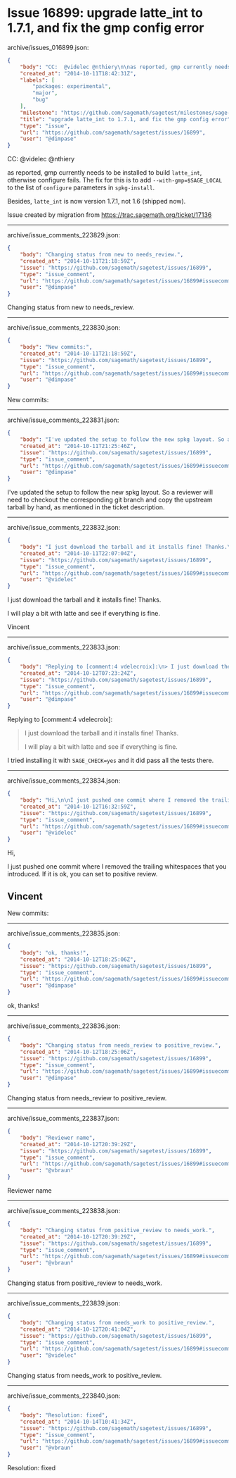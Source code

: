 # Issue 16899: upgrade latte_int to 1.7.1, and fix the gmp config error

archive/issues_016899.json:
```json
{
    "body": "CC:  @videlec @nthiery\n\nas reported, gmp currently needs to be installed to build `latte_int`, \notherwise configure fails. The fix for this is to add `--with-gmp=$SAGE_LOCAL` to the list of `configure` parameters in `spkg-install`.\n\nBesides, `latte_int` is now version 1.7.1, not 1.6 (shipped now).\n\nIssue created by migration from https://trac.sagemath.org/ticket/17136\n\n",
    "created_at": "2014-10-11T18:42:31Z",
    "labels": [
        "packages: experimental",
        "major",
        "bug"
    ],
    "milestone": "https://github.com/sagemath/sagetest/milestones/sage-6.4",
    "title": "upgrade latte_int to 1.7.1, and fix the gmp config error",
    "type": "issue",
    "url": "https://github.com/sagemath/sagetest/issues/16899",
    "user": "@dimpase"
}
```
CC:  @videlec @nthiery

as reported, gmp currently needs to be installed to build `latte_int`, 
otherwise configure fails. The fix for this is to add `--with-gmp=$SAGE_LOCAL` to the list of `configure` parameters in `spkg-install`.

Besides, `latte_int` is now version 1.7.1, not 1.6 (shipped now).

Issue created by migration from https://trac.sagemath.org/ticket/17136





---

archive/issue_comments_223829.json:
```json
{
    "body": "Changing status from new to needs_review.",
    "created_at": "2014-10-11T21:18:59Z",
    "issue": "https://github.com/sagemath/sagetest/issues/16899",
    "type": "issue_comment",
    "url": "https://github.com/sagemath/sagetest/issues/16899#issuecomment-223829",
    "user": "@dimpase"
}
```

Changing status from new to needs_review.



---

archive/issue_comments_223830.json:
```json
{
    "body": "New commits:",
    "created_at": "2014-10-11T21:18:59Z",
    "issue": "https://github.com/sagemath/sagetest/issues/16899",
    "type": "issue_comment",
    "url": "https://github.com/sagemath/sagetest/issues/16899#issuecomment-223830",
    "user": "@dimpase"
}
```

New commits:



---

archive/issue_comments_223831.json:
```json
{
    "body": "I've updated the setup to follow the new spkg layout. So a reviewer will need to checkout the corresponding git branch and copy the upstream tarball by hand, as mentioned in the ticket description.",
    "created_at": "2014-10-11T21:25:46Z",
    "issue": "https://github.com/sagemath/sagetest/issues/16899",
    "type": "issue_comment",
    "url": "https://github.com/sagemath/sagetest/issues/16899#issuecomment-223831",
    "user": "@dimpase"
}
```

I've updated the setup to follow the new spkg layout. So a reviewer will need to checkout the corresponding git branch and copy the upstream tarball by hand, as mentioned in the ticket description.



---

archive/issue_comments_223832.json:
```json
{
    "body": "I just download the tarball and it installs fine! Thanks.\n\nI will play a bit with latte and see if everything is fine.\n\nVincent",
    "created_at": "2014-10-11T22:07:04Z",
    "issue": "https://github.com/sagemath/sagetest/issues/16899",
    "type": "issue_comment",
    "url": "https://github.com/sagemath/sagetest/issues/16899#issuecomment-223832",
    "user": "@videlec"
}
```

I just download the tarball and it installs fine! Thanks.

I will play a bit with latte and see if everything is fine.

Vincent



---

archive/issue_comments_223833.json:
```json
{
    "body": "Replying to [comment:4 vdelecroix]:\n> I just download the tarball and it installs fine! Thanks.\n> \n> I will play a bit with latte and see if everything is fine.\n\nI tried installing it with `SAGE_CHECK=yes` and it did pass all the tests there.",
    "created_at": "2014-10-12T07:23:24Z",
    "issue": "https://github.com/sagemath/sagetest/issues/16899",
    "type": "issue_comment",
    "url": "https://github.com/sagemath/sagetest/issues/16899#issuecomment-223833",
    "user": "@dimpase"
}
```

Replying to [comment:4 vdelecroix]:
> I just download the tarball and it installs fine! Thanks.
> 
> I will play a bit with latte and see if everything is fine.

I tried installing it with `SAGE_CHECK=yes` and it did pass all the tests there.



---

archive/issue_comments_223834.json:
```json
{
    "body": "Hi,\n\nI just pushed one commit where I removed the trailing whitespaces that you introduced. If it is ok, you can set to positive review.\n\nVincent\n----\nNew commits:",
    "created_at": "2014-10-12T16:32:59Z",
    "issue": "https://github.com/sagemath/sagetest/issues/16899",
    "type": "issue_comment",
    "url": "https://github.com/sagemath/sagetest/issues/16899#issuecomment-223834",
    "user": "@videlec"
}
```

Hi,

I just pushed one commit where I removed the trailing whitespaces that you introduced. If it is ok, you can set to positive review.

Vincent
----
New commits:



---

archive/issue_comments_223835.json:
```json
{
    "body": "ok, thanks!",
    "created_at": "2014-10-12T18:25:06Z",
    "issue": "https://github.com/sagemath/sagetest/issues/16899",
    "type": "issue_comment",
    "url": "https://github.com/sagemath/sagetest/issues/16899#issuecomment-223835",
    "user": "@dimpase"
}
```

ok, thanks!



---

archive/issue_comments_223836.json:
```json
{
    "body": "Changing status from needs_review to positive_review.",
    "created_at": "2014-10-12T18:25:06Z",
    "issue": "https://github.com/sagemath/sagetest/issues/16899",
    "type": "issue_comment",
    "url": "https://github.com/sagemath/sagetest/issues/16899#issuecomment-223836",
    "user": "@dimpase"
}
```

Changing status from needs_review to positive_review.



---

archive/issue_comments_223837.json:
```json
{
    "body": "Reviewer name",
    "created_at": "2014-10-12T20:39:29Z",
    "issue": "https://github.com/sagemath/sagetest/issues/16899",
    "type": "issue_comment",
    "url": "https://github.com/sagemath/sagetest/issues/16899#issuecomment-223837",
    "user": "@vbraun"
}
```

Reviewer name



---

archive/issue_comments_223838.json:
```json
{
    "body": "Changing status from positive_review to needs_work.",
    "created_at": "2014-10-12T20:39:29Z",
    "issue": "https://github.com/sagemath/sagetest/issues/16899",
    "type": "issue_comment",
    "url": "https://github.com/sagemath/sagetest/issues/16899#issuecomment-223838",
    "user": "@vbraun"
}
```

Changing status from positive_review to needs_work.



---

archive/issue_comments_223839.json:
```json
{
    "body": "Changing status from needs_work to positive_review.",
    "created_at": "2014-10-12T20:41:04Z",
    "issue": "https://github.com/sagemath/sagetest/issues/16899",
    "type": "issue_comment",
    "url": "https://github.com/sagemath/sagetest/issues/16899#issuecomment-223839",
    "user": "@videlec"
}
```

Changing status from needs_work to positive_review.



---

archive/issue_comments_223840.json:
```json
{
    "body": "Resolution: fixed",
    "created_at": "2014-10-14T10:41:34Z",
    "issue": "https://github.com/sagemath/sagetest/issues/16899",
    "type": "issue_comment",
    "url": "https://github.com/sagemath/sagetest/issues/16899#issuecomment-223840",
    "user": "@vbraun"
}
```

Resolution: fixed
